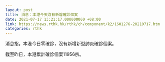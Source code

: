 ```yaml
---
layout: post
title: 消息：本港今天沒有新增確診個案
date: 2021-07-17 13:21:17.000000000 +08:00
link: https://news.rthk.hk/rthk/ch/component/k2/1601276-20210717.htm
categories: rthk
---
```


消息指，本港今日零確診，沒有新增新型肺炎確診個案。

截至昨日，本港累計確診個案11956宗。
